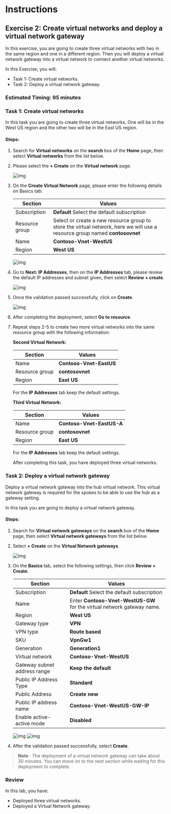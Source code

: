 # Instructions

## Exercise 2: Create virtual networks and deploy a virtual network gateway

In this exercise, you are going to create three virtual networks with two in the same region and one in a different region. Then you will deploy a virtual network gateway into a virtual network to connect another virtual networks.

In this Exercise, you will:

  + Task 1: Create virtual networks.
  + Task 2: Deploy a virtual network gateway.

### Estimated Timing: 95 minutes

### Task 1: Create virtual networks

In this task you are going to create three virtual networks. One will be in the West US region and the other two will be in the East US region.

#### Steps:

1. Search for **Virtual networks** on the **search** box of the **Home** page, then select **Virtual networks** from the list below.

2. Please select the **+ Create** on the **Virtual network** page.

    ![img](../media/vnt1.png)
  
3. On the **Create Virtual Network** page, please enter the following details on Basics tab:

    | Section | Values |
    | ------- | ------ |
    | Subscription | **Default** Select the default subscription |
    | Resource group | Select or create a new resource group to store the virtual network, here we will use a resource group named **contosovnet** |
    | Name | **Contoso-Vnet-WestUS** |
    | Region | **West US** |
  
    ![img](../media/vnt2.png)
  
4. Go to **Next: IP Addresses**, then on the **IP Addresses** tab, please review the default IP addresses and subnet given, then select **Review + create**.
  
    ![img](../media/vnt3.png)
  
5. Once the validation passed successfully, click on **Create**.

    ![img](../media/vnt4.png)
 
6. After completing the deployment, select **Go to resource**.

7. Repeat steps 2-5 to create two more virtual networks into the same resource group with the following information:

   **Second Virtual Network:**
  
    | Section | Values |
    | ------- | ------ |
    | Name | **Contoso-Vnet-EastUS** | 
    | Resource group | **contosovnet** |
    | Region | **East US** |
  
  
    For the **IP Addresses** tab keep the default settings.
  
  
   **Third Virtual Network:**
  
    | Section | Values |
    | ------- | ------ |
    | Name | **Contoso-Vnet-EastUS-A** |
    | Resource group | **contosovnet** |
    | Region | **East US** |
  
   For the **IP Addresses** tab keep the default settings.
  
   After completing this task, you have deployed three virtual networks.
 
 ### Task 2: Deploy a virtual network gateway

Deploy a virtual network gateway into the hub virtual network. This virtual network gateway is required for the spokes to be able to use the hub as a gateway setting.

In this task you are going to deploy a virtual network gateway.

#### Steps:

1. Search for **Virtual network gateways** on the **search** box of the **Home** page, then select **Virtual network gateways** from the list below.

2. Select **+ Create** on the **Virtual Network gateways**.

    ![img](../media/vnt5.png)
 
 3. On the **Basics** tab, select the following settings, then click **Review + Create**.

     | Section | Values |
     | ------- | ------ |
     | Subscription | **Default** Select the default subscription |
     | Name | Enter **Contoso-Vnet-WestUS-GW** for the virtual network gateway name. |
     | Region | **West US** |
     | Gateway type| **VPN** |
     | VPN type | **Route based** |
     | SKU | **VpnGw1** |
     | Generation | **Generation1** |
     | Virtual network | **Contoso-Vnet-WestUS** |
     | Gateway subnet address range | **Keep the default** |
     | Public IP Address Type | **Standard** |
     | Public Address | **Create new** |
     | Public IP address name | **Contoso-Vnet-WestUS-GW-IP** |
     | Enable active-active mode | **Disabled** | 
  
     ![img](../media/vnt6.png)
     ![img](../media/vnt7.png)
  
4.  After the validation passed successfully, select **Create**.

>**Note** : The deployment of a virtual network gateway can take about 30 minutes. You can move on to the next section while waiting for this deployment to complete.

### Review

In this lab, you have:

+ Deployed three virtual networks.
+ Deployed a Virtual Network gateway.
 
